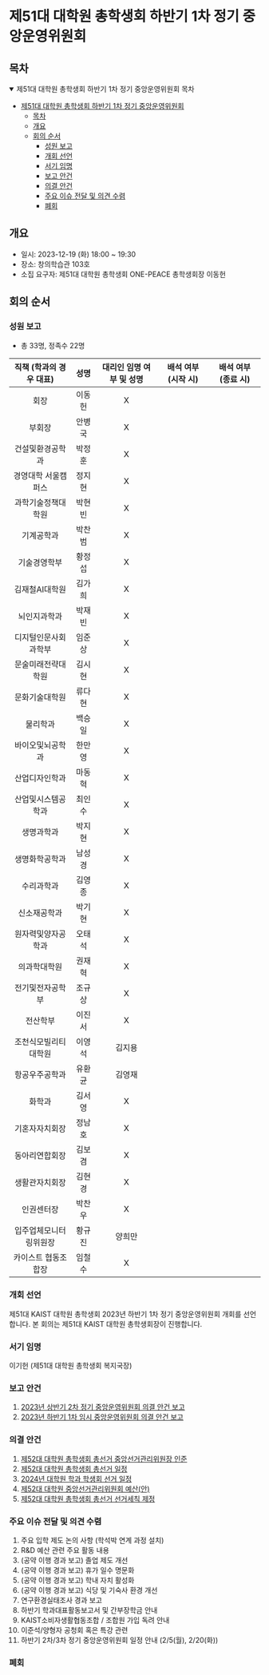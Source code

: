 제51대 대학원 총학생회 하반기 1차 정기 중앙운영위원회 
===

## 목차

<details open>
<summary>제51대 대학원 총학생회 하반기 1차 정기 중앙운영위원회 목차</summary>
  
- [제51대 대학원 총학생회 하반기 1차 정기 중앙운영위원회](#제51대-대학원-총학생회-하반기-1차-정기-중앙운영위원회)
	- [목차](#목차)
	- [개요](#개요)
	- [회의 순서](#회의-순서)
		- [성원 보고](#성원-보고)
		- [개회 선언](#개회-선언)
		- [서기 임명](#서기-임명)
		- [보고 안건](#보고-안건)
		- [의결 안건](#의결-안건)
		- [주요 이슈 전달 및 의견 수렴](#주요-이슈-전달-및-의견-수렴)
		- [폐회](#폐회)
</details>

## 개요 

- 일시: 2023-12-19 (화) 18:00 ~ 19:30
- 장소: 창의학습관 103호
- 소집 요구자: 제51대 대학원 총학생회 ONE-PEACE 총학생회장 이동헌

## 회의 순서
### 성원 보고
- 총 33명, 정족수 22명

| 직책 (학과의 경우 대표) | 성명 | 대리인 임명 여부 및 성명 | 배석 여부 (시작 시) | 배석 여부 (종료 시) |
|:---:|:---:|:---:|:---:|:---:|
| 회장 | 이동헌 | X  |  |   |
| 부회장 | 안병국 | X  |   |   |
| 건설및환경공학과 | 박정훈 | X  |   |   |
| 경영대학 서울캠퍼스 | 정지현 | X  |   |   |
| 과학기술정책대학원 | 박현빈 | X  |   |   |
| 기계공학과 | 박찬범 | X |   |   |
| 기술경영학부 | 황정섭 |X   |   |   |
| 김재철AI대학원 | 김가희 |X |   |   |
| 뇌인지과학과 | 박재빈 |X  |   |   |
| 디지털인문사회과학부 | 임준상 |   X|   |   |
| 문술미래전략대학원 | 김시현 | X  |   |   |
| 문화기술대학원 | 류다현 |X   |   |   |
| 물리학과 | 백승일 | X  |   |   |
| 바이오및뇌공학과 | 한만영 |  X |   |   |
| 산업디자인학과 | 마동혁 | X  |   |   |
| 산업및시스템공학과 | 최인수 | X  |   |   |
| 생명과학과 | 박지현 |  X |   |   |
| 생명화학공학과 | 남성경 | X  |   |   |
| 수리과학과 | 김영종 |X   |   |   |
| 신소재공학과 | 박기현 | X  |   |   |
| 원자력및양자공학과 | 오태석 |X   |   |   |
| 의과학대학원 | 권재혁 |X   |   |   |
| 전기및전자공학부 | 조규상 | X  |   |   |
| 전산학부 | 이진서 | X  |   |   |
| 조천식모빌리티대학원 | 이영석 | 김지용 |   |   |
| 항공우주공학과 | 유환균 | 김영재 |  |   |
| 화학과 | 김서영 | X  |   |   |
| 기혼자자치회장 | 정남호 | X  |   |   |
| 동아리연합회장 | 김보겸 | X |   |   |
| 생활관자치회장 | 김현경 | X  |   |   |
| 인권센터장 | 박찬우 |X   |  |   |
| 입주업체모니터링위원장 | 황규진 |  양희만 |   |   |
| 카이스트 협동조합장 | 임철수 | X  |   |   |

### 개회 선언
제51대 KAIST 대학원 총학생회 2023년 하반기 1차 정기 중앙운영위원회 개회를 선언합니다. 본 회의는 제51대 KAIST 대학원 총학생회장이 진행합니다.

### 서기 임명
이기헌 (제51대 대학원 총학생회 복지국장) 

### 보고 안건
1. [2023년 상반기 2차 정기 중앙운영위원회 의결 안건 보고](보고안건/2023년-상반기-2차-중앙운영위원회-의결-안건-보고.md)
2. [2023년 하반기 1차 임시 중앙운영위원회 의결 안건 보고](보고안건/2023년-하반기-임시-1차-중앙운영위원회-의결-안건-보고.md)

### 의결 안건
1. [제52대 대학원 총학생회 총선거 중앙선거관리위원장 인준](의결안건/제52대-대학원-총학생회-총선거-중앙선거관리위원장-인준.md)
2. [제52대 대학원 총학생회 총선거 일정](의결안건/제52대-대학원-총학생회-총선거-일정.md)
3. [2024년 대학원 학과 학생회 선거 일정](의결안건/2024년-대학원-학과-학생회-선거-일정.md)
4. [제52대 대학원 중앙선거관리위원회 예산(안)](의결안건/제52대-대학원-중앙선거관리위원회-예산(안).md)
5. [제52대 대학원 총학생회 총선거 선거세칙 제정](의결안건/제52대-대학원-총학생회-총선거-선거세칙-제정.md)


### 주요 이슈 전달 및 의견 수렴
1. 주요 입학 제도 논의 사항 (학석박 연계 과정 설치)
2. R&D 예산 관련 주요 활동 내용
3. (공약 이행 경과 보고) 졸업 제도 개선
4. (공약 이행 경과 보고) 휴가 일수 명문화
5. (공약 이행 경과 보고) 학내 자치 활성화
6. (공약 이행 경과 보고) 식당 및 기숙사 환경 개선
7. 연구환경실태조사 경과 보고
8. 하반기 학과대표활동보고서 및 간부장학금 안내
9. KAIST소비자생활협동조합 / 조합원 가입 독려 안내
10. 이준석/양형자 공청회 혹은 특강 관련
11. 하반기 2차/3차 정기 중앙운영위원회 일정 안내 (2/5(월), 2/20(화)) 

### 폐회

